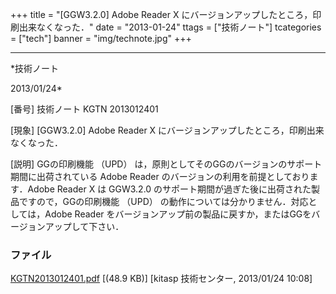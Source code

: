 ﻿+++
title = "[GGW3.2.0] Adobe Reader X にバージョンアップしたところ，印刷出来なくなった．"
date = "2013-01-24"
ttags = ["技術ノート"]
tcategories = ["tech"]
banner = "img/technote.jpg"
+++

-----------------------------------------------------------------------------------------------------------------------------

*技術ノート

2013/01/24*


[番号]
技術ノート KGTN 2013012401

[現象]
[GGW3.2.0] Adobe Reader X
にバージョンアップしたところ，印刷出来なくなった．

[説明]
GGの印刷機能 （UPD）
は，原則としてそのGGのバージョンのサポート期間に出荷されている Adobe
Reader のバージョンの利用を前提としております．Adobe Reader X は
GGW3.2.0 のサポート期間が過ぎた後に出荷された製品ですので，GGの印刷機能
（UPD） の動作については分かりません．対応としては，Adobe Reader
をバージョンアップ前の製品に戻すか，またはGGをバージョンアップして下さい．


### ファイル

 
 


[KGTN2013012401.pdf](http://techreport.kitasp.net/attachments/download/1190/KGTN2013012401.pdf)
 [(48.9 KB)] [kitasp 技術センター, 2013/01/24
10:08]


 


 


